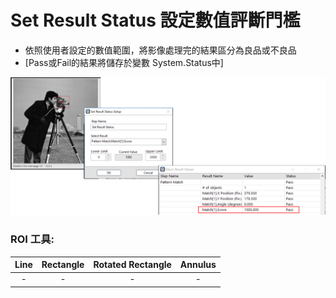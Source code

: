 # Set Result Status 設定數值評斷門檻

* 依照使用者設定的數值範圍，將影像處理完的結果區分為良品或不良品
* \[Pass或Fail的結果將儲存於變數 System.Status中\]

![](../../../.gitbook/assets/tu-pian-40.png)

### ROI 工具:

| Line | Rectangle | Rotated Rectangle | Annulus |
| :---: | :---: | :---: | :---: |
| - | - | - | - |

